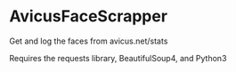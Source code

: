 AvicusFaceScrapper
==================
Get and log the faces from avicus.net/stats 

Requires the requests library, BeautifulSoup4, and Python3
